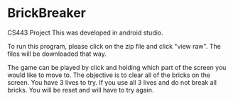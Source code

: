 # BrickBreaker
CS443 Project
This was developed in android studio.

To run this program, please click on the zip file and click "view raw". The files will be downloaded that way.

The game can be played by click and holding which part of the screen you would like to move to. The objective is to clear all of the bricks on the screen. You have 3 lives to try. If you use all 3 lives and do not break all bricks. You will be reset and will have to try again. 

